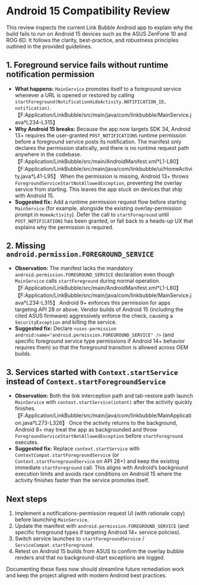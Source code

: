 # Android 15 Compatibility Review

This review inspects the current Link Bubble Android app to explain why the build fails to run on Android 15 devices such as the ASUS ZenFone 10 and ROG 6D. It follows the clarity, best-practice, and robustness principles outlined in the provided guidelines.

## 1. Foreground service fails without runtime notification permission
- **What happens:** `MainService` promotes itself to a foreground service whenever a URL is opened or restored by calling `startForeground(NotificationHideActivity.NOTIFICATION_ID, notification)`.【F:Application/LinkBubble/src/main/java/com/linkbubble/MainService.java†L234-L315】
- **Why Android 15 breaks:** Because the app now targets SDK 34, Android 13+ requires the user-granted `POST_NOTIFICATIONS` runtime permission before a foreground service posts its notification. The manifest only declares the permission statically, and there is no runtime request path anywhere in the codebase.【F:Application/LinkBubble/src/main/AndroidManifest.xml†L1-L80】【F:Application/LinkBubble/src/main/java/com/linkbubble/ui/HomeActivity.java†L41-L95】 When the permission is missing, Android 13+ throws `ForegroundServiceStartNotAllowedException`, preventing the overlay service from starting. This leaves the app stuck on devices that ship with Android 15.
- **Suggested fix:** Add a runtime permission request flow before starting `MainService` (for example, alongside the existing overlay-permission prompt in `HomeActivity`). Defer the call to `startForeground` until `POST_NOTIFICATIONS` has been granted, or fall back to a heads-up UX that explains why the permission is required.

## 2. Missing `android.permission.FOREGROUND_SERVICE`
- **Observation:** The manifest lacks the mandatory `android.permission.FOREGROUND_SERVICE` declaration even though `MainService` calls `startForeground` during normal operation.【F:Application/LinkBubble/src/main/AndroidManifest.xml†L1-L80】【F:Application/LinkBubble/src/main/java/com/linkbubble/MainService.java†L234-L315】 Android 9+ enforces this permission for apps targeting API 28 or above. Vendor builds of Android 15 (including the cited ASUS firmware) aggressively enforce the check, causing a `SecurityException` and killing the service.
- **Suggested fix:** Declare `<uses-permission android:name="android.permission.FOREGROUND_SERVICE" />` (and specific foreground service type permissions if Android 14+ behavior requires them) so that the foreground transition is allowed across OEM builds.

## 3. Services started with `Context.startService` instead of `Context.startForegroundService`
- **Observation:** Both the link interception path and tab-restore path launch `MainService` with `context.startService(intent)` after the activity quickly finishes.【F:Application/LinkBubble/src/main/java/com/linkbubble/MainApplication.java†L273-L326】 Once the activity returns to the background, Android 8+ may treat the app as backgrounded and throw `ForegroundServiceStartNotAllowedException` before `startForeground` executes.
- **Suggested fix:** Replace `context.startService` with `ContextCompat.startForegroundService` (or `Context.startForegroundService` on API 26+) and keep the existing immediate `startForeground` call. This aligns with Android’s background execution limits and avoids race conditions on Android 15 where the activity finishes faster than the service promotes itself.

## Next steps
1. Implement a notifications-permission request UI (with rationale copy) before launching `MainService`.
2. Update the manifest with `android.permission.FOREGROUND_SERVICE` (and specific foreground types if targeting Android 14+ service policies).
3. Switch service launches to `startForegroundService` / `ServiceCompat.startForeground`.
4. Retest on Android 15 builds from ASUS to confirm the overlay bubble renders and that no background-start exceptions are logged.

Documenting these fixes now should streamline future remediation work and keep the project aligned with modern Android best practices.
